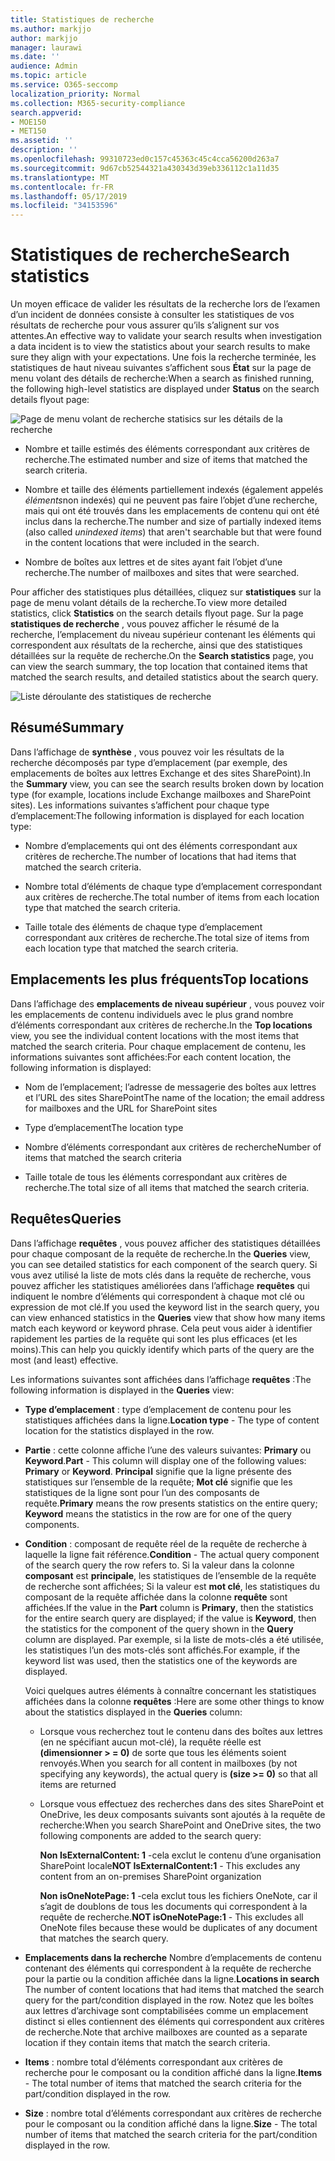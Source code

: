 ```yaml
---
title: Statistiques de recherche
ms.author: markjjo
author: markjjo
manager: laurawi
ms.date: ''
audience: Admin
ms.topic: article
ms.service: O365-seccomp
localization_priority: Normal
ms.collection: M365-security-compliance
search.appverid:
- MOE150
- MET150
ms.assetid: ''
description: ''
ms.openlocfilehash: 99310723ed0c157c45363c45c4cca56200d263a7
ms.sourcegitcommit: 9d67cb52544321a430343d39eb336112c1a11d35
ms.translationtype: MT
ms.contentlocale: fr-FR
ms.lasthandoff: 05/17/2019
ms.locfileid: "34153596"
---
```

# <a name="search-statistics"></a><span data-ttu-id="eec01-102">Statistiques de recherche</span><span class="sxs-lookup"><span data-stu-id="eec01-102">Search statistics</span></span>

<span data-ttu-id="eec01-103">Un moyen efficace de valider les résultats de la recherche lors de l’examen d’un incident de données consiste à consulter les statistiques de vos résultats de recherche pour vous assurer qu’ils s’alignent sur vos attentes.</span><span class="sxs-lookup"><span data-stu-id="eec01-103">An effective way to validate your search results when investigation a data incident is to view the statistics about your search results to make sure they align with your expectations.</span></span> <span data-ttu-id="eec01-104">Une fois la recherche terminée, les statistiques de haut niveau suivantes s’affichent sous **État** sur la page de menu volant des détails de recherche:</span><span class="sxs-lookup"><span data-stu-id="eec01-104">When a search as finished running, the following high-level statistics are displayed under **Status** on the search details flyout page:</span></span>

![Page de menu volant de recherche statisics sur les détails de la recherche](../media/SearchDetailsFlyout.png)

- <span data-ttu-id="eec01-106">Nombre et taille estimés des éléments correspondant aux critères de recherche.</span><span class="sxs-lookup"><span data-stu-id="eec01-106">The estimated number and size of items that matched the search criteria.</span></span>

- <span data-ttu-id="eec01-107">Nombre et taille des éléments partiellement indexés (également appelés *éléments*non indexés) qui ne peuvent pas faire l’objet d’une recherche, mais qui ont été trouvés dans les emplacements de contenu qui ont été inclus dans la recherche.</span><span class="sxs-lookup"><span data-stu-id="eec01-107">The number and size of partially indexed items (also called *unindexed items*) that aren't searchable but that were found in the content locations that were included in the search.</span></span>

- <span data-ttu-id="eec01-108">Nombre de boîtes aux lettres et de sites ayant fait l’objet d’une recherche.</span><span class="sxs-lookup"><span data-stu-id="eec01-108">The number of mailboxes and sites that were searched.</span></span>

<span data-ttu-id="eec01-109">Pour afficher des statistiques plus détaillées, cliquez sur **statistiques** sur la page de menu volant détails de la recherche.</span><span class="sxs-lookup"><span data-stu-id="eec01-109">To view more detailed statistics, click **Statistics** on the search details flyout page.</span></span> <span data-ttu-id="eec01-110">Sur la page **statistiques de recherche** , vous pouvez afficher le résumé de la recherche, l’emplacement du niveau supérieur contenant les éléments qui correspondent aux résultats de la recherche, ainsi que des statistiques détaillées sur la requête de recherche.</span><span class="sxs-lookup"><span data-stu-id="eec01-110">On the **Search statistics** page, you can view the search summary, the top location that contained items that matched the search results, and detailed statistics about the search query.</span></span>

![Liste déroulante des statistiques de recherche](../media/SearchStatisticsDropDownList.png)

## <a name="summary"></a><span data-ttu-id="eec01-112">Résumé</span><span class="sxs-lookup"><span data-stu-id="eec01-112">Summary</span></span>

<span data-ttu-id="eec01-113">Dans l’affichage de **synthèse** , vous pouvez voir les résultats de la recherche décomposés par type d’emplacement (par exemple, des emplacements de boîtes aux lettres Exchange et des sites SharePoint).</span><span class="sxs-lookup"><span data-stu-id="eec01-113">In the **Summary** view, you can see the search results broken down by location type (for example, locations include Exchange mailboxes and SharePoint sites).</span></span> <span data-ttu-id="eec01-114">Les informations suivantes s’affichent pour chaque type d’emplacement:</span><span class="sxs-lookup"><span data-stu-id="eec01-114">The following information is displayed for each location type:</span></span>

- <span data-ttu-id="eec01-115">Nombre d’emplacements qui ont des éléments correspondant aux critères de recherche.</span><span class="sxs-lookup"><span data-stu-id="eec01-115">The number of locations that had items that matched the search criteria.</span></span>

- <span data-ttu-id="eec01-116">Nombre total d’éléments de chaque type d’emplacement correspondant aux critères de recherche.</span><span class="sxs-lookup"><span data-stu-id="eec01-116">The total number of items from each location type that matched the search criteria.</span></span>

- <span data-ttu-id="eec01-117">Taille totale des éléments de chaque type d’emplacement correspondant aux critères de recherche.</span><span class="sxs-lookup"><span data-stu-id="eec01-117">The total size of items from each location type that matched the search criteria.</span></span>

## <a name="top-locations"></a><span data-ttu-id="eec01-118">Emplacements les plus fréquents</span><span class="sxs-lookup"><span data-stu-id="eec01-118">Top locations</span></span>

<span data-ttu-id="eec01-119">Dans l’affichage des **emplacements de niveau supérieur** , vous pouvez voir les emplacements de contenu individuels avec le plus grand nombre d’éléments correspondant aux critères de recherche.</span><span class="sxs-lookup"><span data-stu-id="eec01-119">In the **Top locations** view, you see the individual content locations with the most items that matched the search criteria.</span></span> <span data-ttu-id="eec01-120">Pour chaque emplacement de contenu, les informations suivantes sont affichées:</span><span class="sxs-lookup"><span data-stu-id="eec01-120">For each content location, the following information is displayed:</span></span>

- <span data-ttu-id="eec01-121">Nom de l’emplacement; l’adresse de messagerie des boîtes aux lettres et l’URL des sites SharePoint</span><span class="sxs-lookup"><span data-stu-id="eec01-121">The name of the location; the email address for mailboxes and the URL for SharePoint sites</span></span>

- <span data-ttu-id="eec01-122">Type d’emplacement</span><span class="sxs-lookup"><span data-stu-id="eec01-122">The location type</span></span>

- <span data-ttu-id="eec01-123">Nombre d’éléments correspondant aux critères de recherche</span><span class="sxs-lookup"><span data-stu-id="eec01-123">Number of items that matched the search criteria</span></span>

- <span data-ttu-id="eec01-124">Taille totale de tous les éléments correspondant aux critères de recherche.</span><span class="sxs-lookup"><span data-stu-id="eec01-124">The total size of all items that matched the search criteria.</span></span>

## <a name="queries"></a><span data-ttu-id="eec01-125">Requêtes</span><span class="sxs-lookup"><span data-stu-id="eec01-125">Queries</span></span>

<span data-ttu-id="eec01-126">Dans l’affichage **requêtes** , vous pouvez afficher des statistiques détaillées pour chaque composant de la requête de recherche.</span><span class="sxs-lookup"><span data-stu-id="eec01-126">In the **Queries** view, you can see detailed statistics for each component of the search query.</span></span> <span data-ttu-id="eec01-127">Si vous avez utilisé la liste de mots clés dans la requête de recherche, vous pouvez afficher les statistiques améliorées dans l’affichage **requêtes** qui indiquent le nombre d’éléments qui correspondent à chaque mot clé ou expression de mot clé.</span><span class="sxs-lookup"><span data-stu-id="eec01-127">If you used the keyword list in the search query, you can view enhanced statistics in the **Queries** view  that show how many items match each keyword or keyword phrase.</span></span> <span data-ttu-id="eec01-128">Cela peut vous aider à identifier rapidement les parties de la requête qui sont les plus efficaces (et les moins).</span><span class="sxs-lookup"><span data-stu-id="eec01-128">This can help you quickly identify which parts of the query are the most (and least) effective.</span></span> 

<span data-ttu-id="eec01-129">Les informations suivantes sont affichées dans l’affichage **requêtes** :</span><span class="sxs-lookup"><span data-stu-id="eec01-129">The following information is displayed in the **Queries** view:</span></span>

 - <span data-ttu-id="eec01-130">**Type d’emplacement** : type d’emplacement de contenu pour les statistiques affichées dans la ligne.</span><span class="sxs-lookup"><span data-stu-id="eec01-130">**Location type** - The type of content location for the statistics displayed in the row.</span></span>

- <span data-ttu-id="eec01-131">**Partie** : cette colonne affiche l’une des valeurs suivantes: **Primary** ou **Keyword**.</span><span class="sxs-lookup"><span data-stu-id="eec01-131">**Part** - This column will display one of the following values: **Primary** or **Keyword**.</span></span> <span data-ttu-id="eec01-132">**Principal** signifie que la ligne présente des statistiques sur l’ensemble de la requête; **Mot clé** signifie que les statistiques de la ligne sont pour l’un des composants de requête.</span><span class="sxs-lookup"><span data-stu-id="eec01-132">**Primary** means the row presents statistics on the entire query; **Keyword** means the statistics in the row are for one of the query components.</span></span>

- <span data-ttu-id="eec01-133">**Condition** : composant de requête réel de la requête de recherche à laquelle la ligne fait référence.</span><span class="sxs-lookup"><span data-stu-id="eec01-133">**Condition** - The actual query component of the search query the row refers to.</span></span> <span data-ttu-id="eec01-134">Si la valeur dans la colonne **composant** est **principale**, les statistiques de l’ensemble de la requête de recherche sont affichées; Si la valeur est **mot clé**, les statistiques du composant de la requête affichée dans la colonne **requête** sont affichées.</span><span class="sxs-lookup"><span data-stu-id="eec01-134">If the value in the **Part** column is **Primary**, then the statistics for the entire search query are displayed; if the value is **Keyword**, then the statistics for the component of the query shown in the **Query** column are displayed.</span></span> <span data-ttu-id="eec01-135">Par exemple, si la liste de mots-clés a été utilisée, les statistiques l’un des mots-clés sont affichés.</span><span class="sxs-lookup"><span data-stu-id="eec01-135">For example, if the keyword list was used, then the statistics one of the keywords are displayed.</span></span>

  <span data-ttu-id="eec01-136">Voici quelques autres éléments à connaître concernant les statistiques affichées dans la colonne **requêtes** :</span><span class="sxs-lookup"><span data-stu-id="eec01-136">Here are some other things to know about the statistics displayed in the **Queries** column:</span></span>
  
  - <span data-ttu-id="eec01-137">Lorsque vous recherchez tout le contenu dans des boîtes aux lettres (en ne spécifiant aucun mot-clé), la requête réelle est **(dimensionner > = 0)** de sorte que tous les éléments soient renvoyés.</span><span class="sxs-lookup"><span data-stu-id="eec01-137">When you search for all content in mailboxes (by not specifying any keywords), the actual query is **(size >= 0)** so that all items are returned</span></span>
  
  - <span data-ttu-id="eec01-138">Lorsque vous effectuez des recherches dans des sites SharePoint et OneDrive, les deux composants suivants sont ajoutés à la requête de recherche:</span><span class="sxs-lookup"><span data-stu-id="eec01-138">When you search SharePoint and OneDrive sites, the two following components are added to the search query:</span></span>
    
    <span data-ttu-id="eec01-139">**Non IsExternalContent: 1** -cela exclut le contenu d’une organisation SharePoint locale</span><span class="sxs-lookup"><span data-stu-id="eec01-139">**NOT IsExternalContent:1** - This excludes any content from an on-premises SharePoint organization</span></span>
    
    <span data-ttu-id="eec01-140">**Non isOneNotePage: 1** -cela exclut tous les fichiers OneNote, car il s’agit de doublons de tous les documents qui correspondent à la requête de recherche.</span><span class="sxs-lookup"><span data-stu-id="eec01-140">**NOT isOneNotePage:1** - This excludes all OneNote files because these would be duplicates of any document that matches the search query.</span></span>

- <span data-ttu-id="eec01-141">**Emplacements dans la recherche** Nombre d’emplacements de contenu contenant des éléments qui correspondent à la requête de recherche pour la partie ou la condition affichée dans la ligne.</span><span class="sxs-lookup"><span data-stu-id="eec01-141">**Locations in search** The number of content locations that had items that matched the search query for the part/condition displayed in the row.</span></span> <span data-ttu-id="eec01-142">Notez que les boîtes aux lettres d’archivage sont comptabilisées comme un emplacement distinct si elles contiennent des éléments qui correspondent aux critères de recherche.</span><span class="sxs-lookup"><span data-stu-id="eec01-142">Note that archive mailboxes are counted as a separate location if they contain items that match the search criteria.</span></span>

- <span data-ttu-id="eec01-143">**Items** : nombre total d’éléments correspondant aux critères de recherche pour le composant ou la condition affiché dans la ligne.</span><span class="sxs-lookup"><span data-stu-id="eec01-143">**Items** - The total number of items that matched the search criteria for the part/condition displayed in the row.</span></span>

- <span data-ttu-id="eec01-144">**Size** : nombre total d’éléments correspondant aux critères de recherche pour le composant ou la condition affiché dans la ligne.</span><span class="sxs-lookup"><span data-stu-id="eec01-144">**Size** - The total number of items that matched the search criteria for the part/condition displayed in the row.</span></span>